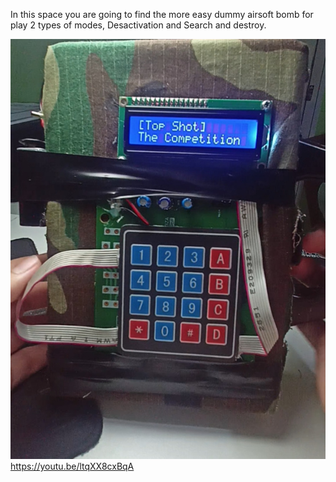In this space you are going to find the more easy dummy airsoft bomb for play 2 types of modes, Desactivation and Search and destroy. 


![image alt](https://github.com/Alefarfan12/AirsoftDummyC4Bomb/blob/main/IMG2.png)
https://youtu.be/ltqXX8cxBqA
